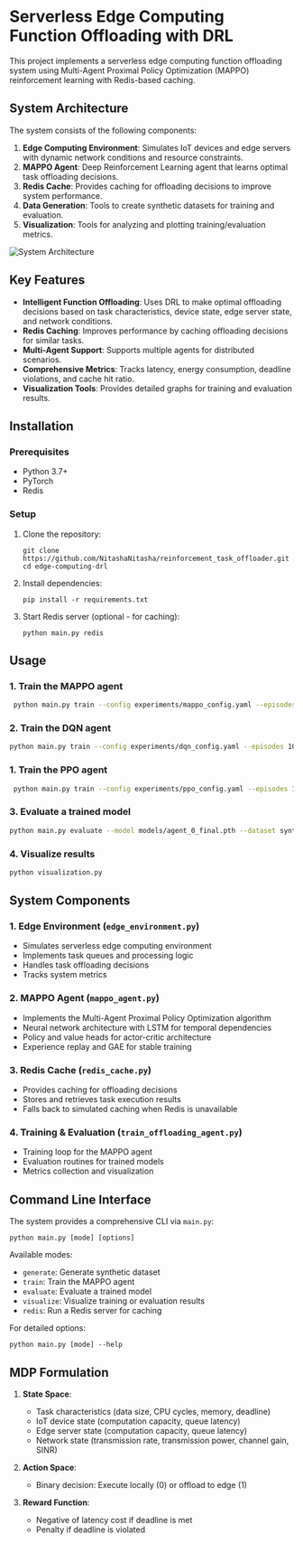 # Serverless Edge Computing Function Offloading with DRL

This project implements a serverless edge computing function offloading system using Multi-Agent Proximal Policy Optimization (MAPPO) reinforcement learning with Redis-based caching.

## System Architecture

The system consists of the following components:

1. **Edge Computing Environment**: Simulates IoT devices and edge servers with dynamic network conditions and resource constraints.
2. **MAPPO Agent**: Deep Reinforcement Learning agent that learns optimal task offloading decisions.
3. **Redis Cache**: Provides caching for offloading decisions to improve system performance.
4. **Data Generation**: Tools to create synthetic datasets for training and evaluation.
5. **Visualization**: Tools for analyzing and plotting training/evaluation metrics.

![System Architecture](system_architecture.png)

## Key Features

- **Intelligent Function Offloading**: Uses DRL to make optimal offloading decisions based on task characteristics, device state, edge server state, and network conditions.
- **Redis Caching**: Improves performance by caching offloading decisions for similar tasks.
- **Multi-Agent Support**: Supports multiple agents for distributed scenarios.
- **Comprehensive Metrics**: Tracks latency, energy consumption, deadline violations, and cache hit ratio.
- **Visualization Tools**: Provides detailed graphs for training and evaluation results.

## Installation

### Prerequisites

- Python 3.7+
- PyTorch
- Redis

### Setup

1. Clone the repository:
   ```
   git clone https://github.com/NitashaNitasha/reinforcement_task_offloader.git
   cd edge-computing-drl
   ```

2. Install dependencies:
   ```
   pip install -r requirements.txt
   ```

3. Start Redis server (optional - for caching):
   ```
   python main.py redis
   ```

## Usage


### 1. Train the MAPPO agent

```bash
 python main.py train --config experiments/mappo_config.yaml --episodes 100 --steps 1000

```
### 2. Train the DQN agent

```bash
python main.py train --config experiments/dqn_config.yaml --episodes 1000 --steps 1000
```
### 1. Train the PPO agent

```bash
 python main.py train --config experiments/ppo_config.yaml --episodes 100 --steps 1000

```
### 3. Evaluate a trained model

```bash
python main.py evaluate --model models/agent_0_final.pth --dataset synthetic_dataset.csv --use-cache
```

### 4. Visualize results

```bash
python visualization.py
```

## System Components

### 1. Edge Environment (`edge_environment.py`)

- Simulates serverless edge computing environment
- Implements task queues and processing logic
- Handles task offloading decisions
- Tracks system metrics

### 2. MAPPO Agent (`mappo_agent.py`)

- Implements the Multi-Agent Proximal Policy Optimization algorithm
- Neural network architecture with LSTM for temporal dependencies
- Policy and value heads for actor-critic architecture
- Experience replay and GAE for stable training

### 3. Redis Cache (`redis_cache.py`)

- Provides caching for offloading decisions
- Stores and retrieves task execution results
- Falls back to simulated caching when Redis is unavailable

### 4. Training & Evaluation (`train_offloading_agent.py`)

- Training loop for the MAPPO agent
- Evaluation routines for trained models
- Metrics collection and visualization

## Command Line Interface

The system provides a comprehensive CLI via `main.py`:

```
python main.py [mode] [options]
```

Available modes:
- `generate`: Generate synthetic dataset
- `train`: Train the MAPPO agent
- `evaluate`: Evaluate a trained model
- `visualize`: Visualize training or evaluation results
- `redis`: Run a Redis server for caching

For detailed options:

```
python main.py [mode] --help
```

## MDP Formulation

1. **State Space**:
   - Task characteristics (data size, CPU cycles, memory, deadline)
   - IoT device state (computation capacity, queue latency)
   - Edge server state (computation capacity, queue latency)
   - Network state (transmission rate, transmission power, channel gain, SINR)

2. **Action Space**:
   - Binary decision: Execute locally (0) or offload to edge (1)

3. **Reward Function**:
   - Negative of latency cost if deadline is met
   - Penalty if deadline is violated

```
